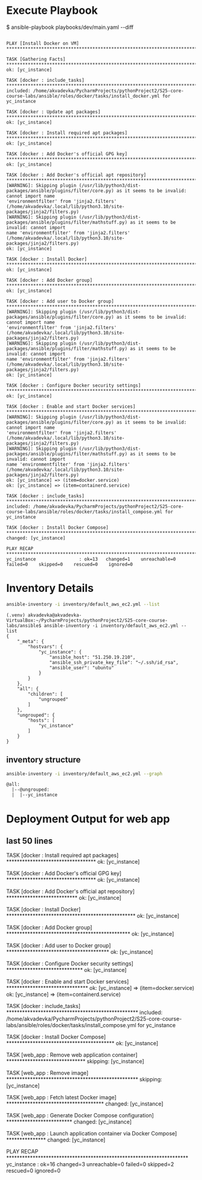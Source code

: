 # Execute Playbook

$ ansible-playbook playbooks/dev/main.yaml --diff 
```

PLAY [Install Docker on VМ] ***************************************************************************************************************

TASK [Gathering Facts] ********************************************************************************************************************
ok: [yc_instance]

TASK [docker : include_tasks] *************************************************************************************************************
included: /home/akvadevka/PycharmProjects/pythonProject2/S25-core-course-labs/ansible/roles/docker/tasks/install_docker.yml for yc_instance

TASK [docker : Update apt packages] *******************************************************************************************************
ok: [yc_instance]

TASK [docker : Install required apt packages] *********************************************************************************************
ok: [yc_instance]

TASK [docker : Add Docker's official GPG key] *********************************************************************************************
ok: [yc_instance]

TASK [docker : Add Docker's official apt repository] **************************************************************************************
[WARNING]: Skipping plugin (/usr/lib/python3/dist-packages/ansible/plugins/filter/core.py) as it seems to be invalid: cannot import name
'environmentfilter' from 'jinja2.filters' (/home/akvadevka/.local/lib/python3.10/site-packages/jinja2/filters.py)
[WARNING]: Skipping plugin (/usr/lib/python3/dist-packages/ansible/plugins/filter/mathstuff.py) as it seems to be invalid: cannot import
name 'environmentfilter' from 'jinja2.filters' (/home/akvadevka/.local/lib/python3.10/site-packages/jinja2/filters.py)
ok: [yc_instance]

TASK [docker : Install Docker] ************************************************************************************************************
ok: [yc_instance]

TASK [docker : Add Docker group] **********************************************************************************************************
ok: [yc_instance]

TASK [docker : Add user to Docker group] **************************************************************************************************
[WARNING]: Skipping plugin (/usr/lib/python3/dist-packages/ansible/plugins/filter/core.py) as it seems to be invalid: cannot import name
'environmentfilter' from 'jinja2.filters' (/home/akvadevka/.local/lib/python3.10/site-packages/jinja2/filters.py)
[WARNING]: Skipping plugin (/usr/lib/python3/dist-packages/ansible/plugins/filter/mathstuff.py) as it seems to be invalid: cannot import
name 'environmentfilter' from 'jinja2.filters' (/home/akvadevka/.local/lib/python3.10/site-packages/jinja2/filters.py)
ok: [yc_instance]

TASK [docker : Configure Docker security settings] ****************************************************************************************
ok: [yc_instance]

TASK [docker : Enable and start Docker services] ******************************************************************************************
[WARNING]: Skipping plugin (/usr/lib/python3/dist-packages/ansible/plugins/filter/core.py) as it seems to be invalid: cannot import name
'environmentfilter' from 'jinja2.filters' (/home/akvadevka/.local/lib/python3.10/site-packages/jinja2/filters.py)
[WARNING]: Skipping plugin (/usr/lib/python3/dist-packages/ansible/plugins/filter/mathstuff.py) as it seems to be invalid: cannot import
name 'environmentfilter' from 'jinja2.filters' (/home/akvadevka/.local/lib/python3.10/site-packages/jinja2/filters.py)
ok: [yc_instance] => (item=docker.service)
ok: [yc_instance] => (item=containerd.service)

TASK [docker : include_tasks] *************************************************************************************************************
included: /home/akvadevka/PycharmProjects/pythonProject2/S25-core-course-labs/ansible/roles/docker/tasks/install_compose.yml for yc_instance

TASK [docker : Install Docker Compose] ****************************************************************************************************
changed: [yc_instance]

PLAY RECAP ********************************************************************************************************************************
yc_instance                : ok=13   changed=1    unreachable=0    failed=0    skipped=0    rescued=0    ignored=0   

```

# Inventory Details
```` bash
ansible-inventory -i inventory/default_aws_ec2.yml --list
````
````
(.venv) akvadevka@akvadevka-VirtualBox:~/PycharmProjects/pythonProject2/S25-core-course-labs/ansible$ ansible-inventory -i inventory/default_aws_ec2.yml --list
{
    "_meta": {
        "hostvars": {
            "yc_instance": {
                "ansible_host": "51.250.19.210",
                "ansible_ssh_private_key_file": "~/.ssh/id_rsa",
                "ansible_user": "ubuntu"
            }
        }
    },
    "all": {
        "children": [
            "ungrouped"
        ]
    },
    "ungrouped": {
        "hosts": [
            "yc_instance"
        ]
    }
}

````
## inventory structure
```bash
ansible-inventory -i inventory/default_aws_ec2.yml --graph
```
```
@all:
  |--@ungrouped:
  |  |--yc_instance
```

# Deployment Output for web app 

## last 50 lines

TASK [docker : Install required apt packages] **********************************
ok: [yc_instance]

TASK [docker : Add Docker's official GPG key] **********************************
ok: [yc_instance]

TASK [docker : Add Docker's official apt repository] ***************************
ok: [yc_instance]

TASK [docker : Install Docker] *************************************************
ok: [yc_instance]

TASK [docker : Add Docker group] ***********************************************
ok: [yc_instance]

TASK [docker : Add user to Docker group] ***************************************
ok: [yc_instance]

TASK [docker : Configure Docker security settings] *****************************
ok: [yc_instance]

TASK [docker : Enable and start Docker services] *******************************
ok: [yc_instance] => (item=docker.service)
ok: [yc_instance] => (item=containerd.service)

TASK [docker : include_tasks] **************************************************
included: /home/akvadevka/PycharmProjects/pythonProject2/S25-core-course-labs/ansible/roles/docker/tasks/install_compose.yml for yc_instance

TASK [docker : Install Docker Compose] *****************************************
ok: [yc_instance]

TASK [web_app : Remove web application container] ******************************
skipping: [yc_instance]

TASK [web_app : Remove image] **************************************************
skipping: [yc_instance]

TASK [web_app : Fetch latest Docker image] *************************************
changed: [yc_instance]

TASK [web_app : Generate Docker Compose configuration] *************************
changed: [yc_instance]

TASK [web_app : Launch application container via Docker Compose] ***************
changed: [yc_instance]

PLAY RECAP *********************************************************************
yc_instance                : ok=16   changed=3    unreachable=0    failed=0    skipped=2    rescued=0    ignored=0   

